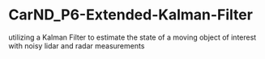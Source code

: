 # CarND_P6-Extended-Kalman-Filter
utilizing a Kalman Filter to estimate the state of a moving object of interest with noisy lidar and radar measurements
